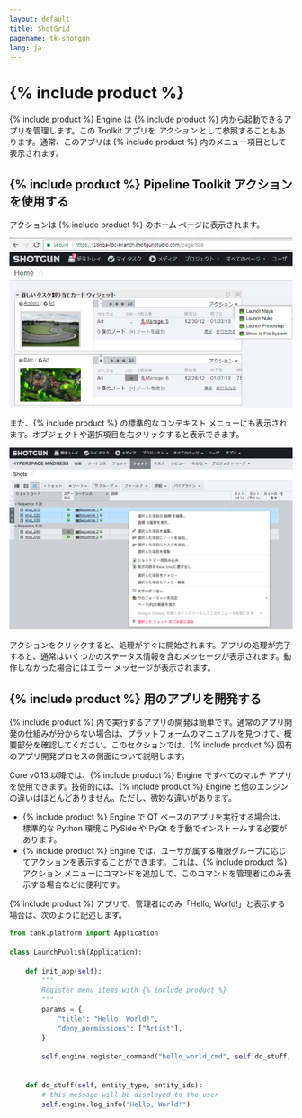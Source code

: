 ```yaml
---
layout: default
title: ShotGrid
pagename: tk-shotgun
lang: ja
---
```


# {% include product %}

{% include product %} Engine は {% include product %} 内から起動できるアプリを管理します。この Toolkit アプリを *アクション* として参照することもあります。通常、このアプリは {% include product %} 内のメニュー項目として表示されます。

## {% include product %} Pipeline Toolkit アクションを使用する

アクションは {% include product %} のホーム ページに表示されます。

![アクション 1](../images/engines/shotgun-action1.png)

また、{% include product %} の標準的なコンテキスト メニューにも表示されます。オブジェクトや選択項目を右クリックすると表示できます。

![アクション 1](../images/engines/shotgun-action2.png)

アクションをクリックすると、処理がすぐに開始されます。アプリの処理が完了すると、通常はいくつかのステータス情報を含むメッセージが表示されます。動作しなかった場合にはエラー メッセージが表示されます。

## {% include product %} 用のアプリを開発する

{% include product %} 内で実行するアプリの開発は簡単です。通常のアプリ開発の仕組みが分からない場合は、プラットフォームのマニュアルを見つけて、概要部分を確認してください。このセクションでは、{% include product %} 固有のアプリ開発プロセスの側面について説明します。

Core v0.13 以降では、{% include product %} Engine ですべてのマルチ アプリを使用できます。技術的には、{% include product %} Engine と他のエンジンの違いはほとんどありません。ただし、微妙な違いがあります。

* {% include product %} Engine で QT ベースのアプリを実行する場合は、標準的な Python 環境に PySide や PyQt を手動でインストールする必要があります。
* {% include product %} Engine では、ユーザが属する権限グループに応じてアクションを表示することができます。これは、{% include product %} アクション メニューにコマンドを追加して、このコマンドを管理者にのみ表示する場合などに便利です。

{% include product %} アプリで、管理者にのみ「Hello, World!」と表示する場合は、次のように記述します。

```python
from tank.platform import Application

class LaunchPublish(Application):

    def init_app(self):
        """
        Register menu items with {% include product %}
        """        
        params = {
            "title": "Hello, World!",
            "deny_permissions": ["Artist"],
        }

        self.engine.register_command("hello_world_cmd", self.do_stuff, params)


    def do_stuff(self, entity_type, entity_ids):
        # this message will be displayed to the user
        self.engine.log_info("Hello, World!")    
```

